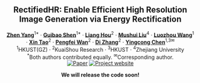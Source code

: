 

<!-- # magic-edit.github.io -->

<p align="center">

  <h2 align="center">RectifiedHR: Enable Efficient High Resolution Image Generation via Energy Rectification</h2>
  <p align="center">
    <a href="https://zhenyangcs.github.io/"><strong>Zhen Yang</strong></a><sup>1*</sup>
    ·
    <a href="https://scholar.google.com/citations?user=d8VVM4UAAAAJ&hl=en"><strong>Guibao Shen</strong></a><sup>1*</sup>
    ·  
    <a href="https://liang-hou.github.io/"><strong>Liang Hou</strong></a><sup>2</sup>
    ·
    <a href="https://xiaobul.github.io/"><strong>Mushui Liu</strong></a><sup>4</sup>
    ·
    <a href="https://wileewang.github.io/"><strong>Luozhou Wang</strong></a><sup>1</sup>
    ·
    <a href="https://www.xtao.website/"><strong>Xin Tao</strong></a><sup>2</sup>
    ·
    <a href="https://scholar.google.com/citations?user=P6MraaYAAAAJ&hl=en"><strong>Pengfei Wan</strong></a><sup>2</sup>
    ·
    <a href="https://orcid.org/0009-0006-5475-2728"><strong>Di Zhang</strong></a><sup>2</sup>
    ·
    <a href="https://www.yingcong.me/"><strong>Yingcong Chen</strong></a><sup>1,3&#9993;</sup>
    <br>
    <sup>1</sup>HKUST(GZ) · <sup>2</sup>KuaiShou Research · <sup>3</sup>HKUST · <sup>4</sup>Zhejiang University
    <br>
    <sup>*</sup>Both authors contributed equally.
    <sup>&#9993;</sup>Corresponding author.
    </br>
        <a href="TODO website">
        <img src='https://img.shields.io/badge/Arxiv-RectifiedHR-blue' alt='Paper'></a>
        <a href="TODO website">
        <img src='https://img.shields.io/badge/Project-Website-orange' alt='Project website'></a>
        <!-- <a href="https://drive.google.com/file/d/1JX8w0S9PCD9Ipmo9IiICO8R7e1haTGdF/view?usp=sharing">
        <img src='https://img.shields.io/badge/Dataset-OIR--Bench-green' alt='OIR-Bench'></a>
        <a href="https://iclr.cc/virtual/2024/poster/18242">
        <img src='https://img.shields.io/badge/Video-ICLR-yellow' alt='Video'></a> -->
  </p>
</p>


<p align="center"><b>We will release the code soon!</b></p>




<!-- ## BibTeX
```BibTeX
@inproceedings{yang2024objectaware,
title     = {Object-Aware Inversion and Reassembly for Image Editing},
author    = {Zhen Yang and Ganggui Ding and Wen Wang and Hao Chen and Bohan Zhuang and Chunhua Shen},
booktitle = {The Twelfth International Conference on Learning Representations},
year      = {2024},
url       = {https://openreview.net/forum?id=dpcVXiMlcv}
}
``` -->

